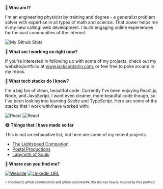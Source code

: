 <!--
Why thank you! You are too kind! Thanks for visiting my profile!-->

**💬 Who am I?**

I'm an engineering physicist by training and degree - a generalist problem solver with expertise in all types of math and science.
That power helps me in my new calling: web development. I build engaging online experiences for the vast communities of the internet.

![My Github Stats](https://github-readme-stats.vercel.app/api?username=JTarlin&show_icons=true&hide_border=true&count_private=true)

**🔭 What am I working on right now?**

If you're interested in following up with some of my projects, check out my website/portfolio at www.jacksontarlin.com, or feel free to poke around in my repos. 

**🌱 What tech stacks do I know?**

I'm a big fan of clean, beautiful code. Currently I've been enjoying React.js, Node, and JavaScript. I want even cleaner, more beautful code though, so I've been looking into learning Svelte and TypeScript. Here are some of the stacks that I work with/have worked with:

![React](https://upload.wikimedia.org/wikipedia/commons/a/a7/React-icon.svg)
![React](https://nodejs.org/static/images/logos/nodejs-new-pantone-black.svg)

**😄 Things that I have made so far**

This is not an exhaustive list, but here are some of my recent projects 
 - [The Lightspeed Companion](https://www.jacksontarlin.com/webdev/lightspeed)
 - [Postal Productions](https://www.jacksontarlin.com/webdev/postal)
 - [Labyrinth of Souls](https://www.jacksontarlin.com/gamedev/labyrinth)


**👯 Where can you find me?**

[![Website](https://img.shields.io/website?up_message=online&url=https%3A%2F%2Fnahid-hossain.com)](https://www.jacksontarlin.com)  [![LinkedIn URL](https://img.shields.io/badge/-LinkedIn-blue?style=flat&logo=Linkedin&logoColor=white)](https://www.linkedin.com/in/jackson-tarlin/)

<sub><sup>⚡ Shoutout to github.com/bibschan and github.com/oikantik, this bio was heavily inspired by their profiles!</sup></sub>


